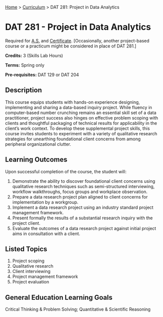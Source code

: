 [Home](../) > [Curriculum](index.html) > DAT 281: Project in Data Analytics

# DAT 281 - Project in Data Analytics

Required for [A.S.](as_curriculum.md) and [Certificate](cert_curriculum.md). [Occasionally, another project-based course or a practicum might be considered in place of DAT 281.]

**Credits:** 3 (Skills Lab Hours)

**Terms:** Spring only

**Pre-requisites:** DAT 129 or DAT 204

## Description

This course equips students with hands-on experience designing, implementing and sharing a data-based inquiry project. While fluency in computer-based number crunching remains an essential skill set of a data practitioner, project success also hinges on effective problem scoping with clients and thoughtful packaging of technical results for applicability in the client’s work context. To develop these supplemental project skills, this course invites students to experiment with a variety of qualitative research strategies for unearthing foundational client concerns from among peripheral organizational clutter.


## Learning Outcomes

Upon successful completion of the course, the student will:
1. Demonstrate the ability to discover foundational client concerns using qualitative research techniques such as semi-structured interviewing, workflow walkthroughs, focus groups and workplace observation.
2. Prepare a data research project plan aligned to client concerns for implementation by a workgroup.
3. Implement a data research project using an industry standard project management framework.
4. Present formally the results of a substantial research inquiry with the project client.
5. Evaluate the outcomes of a data research project against initial project aims in consultation with a client.
      

## Listed Topics

1. Project scoping
2. Qualitative research
3. Client interviewing
4. Project management framework
5. Project evaluation


## General Education Learning Goals

Critical Thinking & Problem Solving; Quantitative & Scientific Reasoning